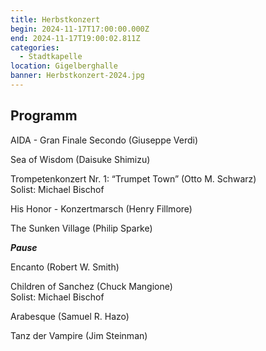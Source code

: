```yaml
---
title: Herbstkonzert
begin: 2024-11-17T17:00:00.000Z
end: 2024-11-17T19:00:02.811Z
categories:
  - Stadtkapelle
location: Gigelberghalle
banner: Herbstkonzert-2024.jpg
---
```

## Programm

AIDA - Gran Finale Secondo (Giuseppe Verdi)


Sea of Wisdom (Daisuke Shimizu)


Trompetenkonzert Nr. 1: “Trumpet Town” (Otto M. Schwarz)\
Solist: Michael Bischof

His Honor - Konzertmarsch (Henry Fillmore)


The Sunken Village (Philip Sparke)

 ***Pause*** 

Encanto (Robert W. Smith)


Children of Sanchez (Chuck Mangione)\
Solist: Michael Bischof

Arabesque (Samuel R. Hazo) 


Tanz der Vampire (Jim Steinman)